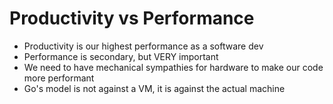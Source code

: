 # Productivity vs Performance

* Productivity is our highest performance as a software dev
* Performance is secondary, but VERY important
* We need to have mechanical sympathies for hardware to make our code more performant
* Go's model is not against a VM, it is against the actual machine
